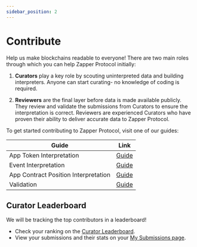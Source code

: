 ```yaml
---
sidebar_position: 2
---
```


# Contribute

Help us make blockchains readable to everyone! There are two main roles through which you can help Zapper Protocol initially:

1. **Curators** play a key role by scouting uninterpreted data and building interpreters. Anyone can start curating- no knowledge of coding is required.

2. **Reviewers** are the final layer before data is made available publicly. They review and validate the submissions from Curators to ensure the interpretation is correct. Reviewers are experienced Curators who have proven their ability to deliver accurate data to Zapper Protocol.

To get started contributing to Zapper Protocol, visit one of our guides:

| Guide                                | Link  |
|--------------------------------------|-------|
| App Token Interpretation             | [Guide](/docs/Interpretation/app-token-interpretation/guide/getting-started) |
| Event Interpretation               | [Guide](/docs/Interpretation/event-interpretation/guide/getting-started) |
| App Contract Position Interpretation | [Guide](/docs/Interpretation/contract-position-interpretation/overview) |
| Validation                            | [Guide](/docs/review) |

## Curator Leaderboard

We will be tracking the top contributors in a leaderboard!

- Check your ranking on the [Curator Leaderboard](https://zapper.xyz/curate/leaderboard).
- View your submissions and their stats on your [My Submissions page](https://zapper.xyz/curate/my-submissions).
